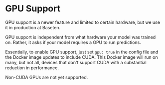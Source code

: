 # GPU Support

GPU support is a newer feature and limited to certain hardware, but we use it in production at Baseten.

GPU support is independent from what hardware your model was trained on. Rather, it asks if your model requires a GPU to run predictions.

Essentially, to enable GPU support, just set `gpu: true` in the config file and the Docker image updates to include CUDA. This Docker image will run on many, but not all, devices that don't support CUDA with a substantial reduction in performance.

Non-CUDA GPUs are not yet supported.